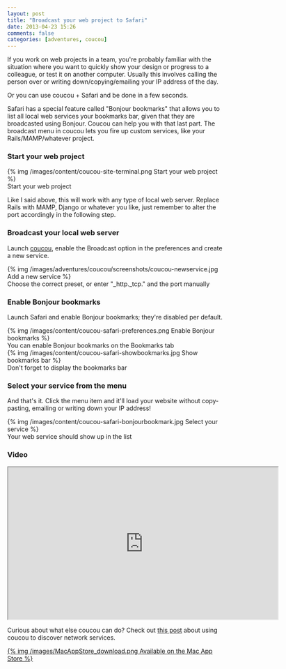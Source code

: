```yaml
---
layout: post
title: "Broadcast your web project to Safari"
date: 2013-04-23 15:26
comments: false
categories: [adventures, coucou]
---
```


If you work on web projects in a team, you're probably familiar with the situation where you want to quickly show your design or progress to a colleague, or test it on another computer. Usually this involves calling the person over or writing down/copying/emailing your IP address of the day.

Or you can use coucou + Safari and be done in a few seconds.

Safari has a special feature called "Bonjour bookmarks" that allows you to list all local web services your bookmarks bar, given that they are broadcasted using Bonjour. Coucou can help you with that last part. The broadcast menu in coucou lets you fire up custom services, like your Rails/MAMP/whatever project.

### Start your web project

<div class="thumbnail">
{% img /images/content/coucou-site-terminal.png Start your web project %}
<div class="caption">
Start your web project
</div>
</div>

<!-- more -->

Like I said above, this will work with any type of local web server. Replace Rails with MAMP, Django or whatever you like, just remember to alter the port accordingly in the following step.

### Broadcast your local web server

Launch <a href="http://appstore.com/mac/coucou" target="_blank">coucou</a>, enable the Broadcast option in the preferences and create a new service.

<div class="thumbnail">
{% img /images/adventures/coucou/screenshots/coucou-newservice.jpg Add a new service %}
<div class="caption">
Choose the correct preset, or enter "_http._tcp." and the port manually
</div>
</div>

### Enable Bonjour bookmarks

Launch Safari and enable Bonjour bookmarks; they're disabled per default.

<div class="thumbnail">
{% img /images/content/coucou-safari-preferences.png Enable Bonjour bookmarks %}
<div class="caption">
You can enable Bonjour bookmarks on the Bookmarks tab
</div>
</div>

<div class="thumbnail">
{% img /images/content/coucou-safari-showbookmarks.jpg Show bookmarks bar %}
<div class="caption">
Don't forget to display the bookmarks bar
</div>
</div>

### Select your service from the menu

And that's it. Click the menu item and it'll load your website without copy-pasting, emailing or writing down your IP address!

<div class="thumbnail">
{% img /images/content/coucou-safari-bonjourbookmark.jpg Select your service %}
<div class="caption">
Your web service should show up in the list
</div>
</div>

### Video

<iframe width="620" height="349" src="http://www.youtube.com/embed/7M9xcwbICPs" allowfullscreen></iframe>

Curious about what else coucou can do? Check out [this post](/blog/2013/03/29/coucou-for-easy-network-access) about using coucou to discover network services.

<a href="https://itunes.apple.com/app/coucou/id620436774">{% img /images/MacAppStore_download.png Available on the Mac App Store %}</a>
